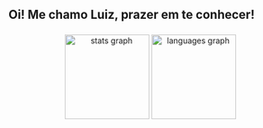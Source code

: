 <h2 align="left">Oi! Me chamo Luiz, prazer em te conhecer!</h2>

###

<div align="center">
  <img src="https://github-readme-stats.vercel.app/api?username=Luiz-4ugusto&hide_title=false&hide_rank=false&show_icons=true&include_all_commits=true&count_private=true&disable_animations=false&theme=dracula&locale=en&hide_border=false" height="150" alt="stats graph"  />
  <img src="https://github-readme-stats.vercel.app/api/top-langs?username=Luiz-4ugusto&locale=en&hide_title=false&layout=compact&card_width=320&langs_count=5&theme=dracula&hide_border=false" height="150" alt="languages graph"  />
</div>

###

###


###

<br clear="both">


###

